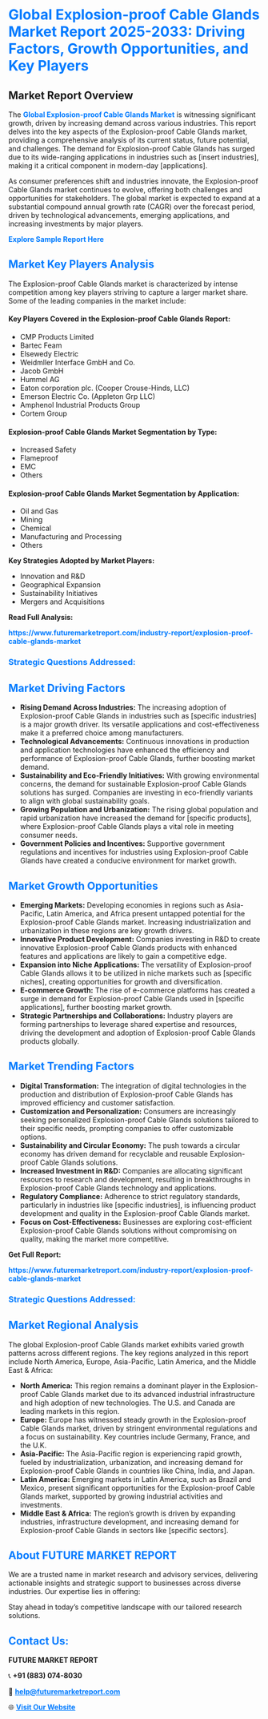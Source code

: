 <h1 style="color: #007BFF;">Global Explosion-proof Cable Glands Market Report 2025-2033: Driving Factors, Growth Opportunities, and Key Players</h1>

<section id="overview">
<h2>Market Report Overview</h2>
<p>The <a href="https://www.futuremarketreport.com/industry-report/explosion-proof-cable-glands-market" style="color: #007BFF; text-decoration: none;"><strong>Global Explosion-proof Cable Glands Market</strong></a> is witnessing significant growth, driven by increasing demand across various industries. This report delves into the key aspects of the Explosion-proof Cable Glands market, providing a comprehensive analysis of its current status, future potential, and challenges. The demand for Explosion-proof Cable Glands has surged due to its wide-ranging applications in industries such as [insert industries], making it a critical component in modern-day [applications].</p>
<p>As consumer preferences shift and industries innovate, the Explosion-proof Cable Glands market continues to evolve, offering both challenges and opportunities for stakeholders. The global market is expected to expand at a substantial compound annual growth rate (CAGR) over the forecast period, driven by technological advancements, emerging applications, and increasing investments by major players.</p>
</section>

<section id="overview">
<p><a href="https://www.futuremarketreport.com/request-sample/reportId=45867" style="color: #007BFF; text-decoration: none;"><strong>Explore Sample Report Here</strong></a></p>
</section>

<section id="key-players">
<h2 style="color: #007BFF;">Market Key Players Analysis</h2>
<p>The Explosion-proof Cable Glands market is characterized by intense competition among key players striving to capture a larger market share. Some of the leading companies in the market include:</p>
<h4>Key Players Covered in the Explosion-proof Cable Glands Report:</h4>
<ul><li>CMP Products Limited</li><li>Bartec Feam</li><li>Elsewedy Electric</li><li>Weidmller Interface GmbH and Co.</li><li>Jacob GmbH</li><li>Hummel AG</li><li>Eaton corporation plc. (Cooper Crouse-Hinds, LLC)</li><li>Emerson Electric Co. (Appleton Grp LLC)</li><li>Amphenol Industrial Products Group</li><li>Cortem Group</li></ul>
<h4>Explosion-proof Cable Glands Market Segmentation by Type:</h4>
<ul><li>Increased Safety</li><li>Flameproof</li><li>EMC</li><li>Others</li></ul>

<h4>Explosion-proof Cable Glands Market Segmentation by Application:</h4>
<ul><li>Oil and Gas</li><li>Mining</li><li>Chemical</li><li>Manufacturing and Processing</li><li>Others</li></ul>
<p><strong>Key Strategies Adopted by Market Players:</strong></p>
<ul>
<li>Innovation and R&D</li>
<li>Geographical Expansion</li>
<li>Sustainability Initiatives</li>
<li>Mergers and Acquisitions</li>
</ul>
</section>

<section>
<p><strong>Read Full Analysis: </strong></p><a href="https://www.futuremarketreport.com/industry-report/explosion-proof-cable-glands-market" style="color: #007BFF; text-decoration: none;"><strong>https://www.futuremarketreport.com/industry-report/explosion-proof-cable-glands-market</strong></a>
<h3 style="color: #007BFF;">Strategic Questions Addressed:</h3>
</section>

<section id="driving-factors">
<h2 style="color: #007BFF;">Market Driving Factors</h2>
<ul>
<li><strong>Rising Demand Across Industries:</strong> The increasing adoption of Explosion-proof Cable Glands in industries such as [specific industries] is a major growth driver. Its versatile applications and cost-effectiveness make it a preferred choice among manufacturers.</li>
<li><strong>Technological Advancements:</strong> Continuous innovations in production and application technologies have enhanced the efficiency and performance of Explosion-proof Cable Glands, further boosting market demand.</li>
<li><strong>Sustainability and Eco-Friendly Initiatives:</strong> With growing environmental concerns, the demand for sustainable Explosion-proof Cable Glands solutions has surged. Companies are investing in eco-friendly variants to align with global sustainability goals.</li>
<li><strong>Growing Population and Urbanization:</strong> The rising global population and rapid urbanization have increased the demand for [specific products], where Explosion-proof Cable Glands plays a vital role in meeting consumer needs.</li>
<li><strong>Government Policies and Incentives:</strong> Supportive government regulations and incentives for industries using Explosion-proof Cable Glands have created a conducive environment for market growth.</li>
</ul>
</section>

<section id="growth-opportunities">
<h2 style="color: #007BFF;">Market Growth Opportunities</h2>
<ul>
<li><strong>Emerging Markets:</strong> Developing economies in regions such as Asia-Pacific, Latin America, and Africa present untapped potential for the Explosion-proof Cable Glands market. Increasing industrialization and urbanization in these regions are key growth drivers.</li>
<li><strong>Innovative Product Development:</strong> Companies investing in R&D to create innovative Explosion-proof Cable Glands products with enhanced features and applications are likely to gain a competitive edge.</li>
<li><strong>Expansion into Niche Applications:</strong> The versatility of Explosion-proof Cable Glands allows it to be utilized in niche markets such as [specific niches], creating opportunities for growth and diversification.</li>
<li><strong>E-commerce Growth:</strong> The rise of e-commerce platforms has created a surge in demand for Explosion-proof Cable Glands used in [specific applications], further boosting market growth.</li>
<li><strong>Strategic Partnerships and Collaborations:</strong> Industry players are forming partnerships to leverage shared expertise and resources, driving the development and adoption of Explosion-proof Cable Glands products globally.</li>
</ul>
</section>

<section id="trending-factors">
<h2 style="color: #007BFF;">Market Trending Factors</h2>
<ul>
<li><strong>Digital Transformation:</strong> The integration of digital technologies in the production and distribution of Explosion-proof Cable Glands has improved efficiency and customer satisfaction.</li>
<li><strong>Customization and Personalization:</strong> Consumers are increasingly seeking personalized Explosion-proof Cable Glands solutions tailored to their specific needs, prompting companies to offer customizable options.</li>
<li><strong>Sustainability and Circular Economy:</strong> The push towards a circular economy has driven demand for recyclable and reusable Explosion-proof Cable Glands solutions.</li>
<li><strong>Increased Investment in R&D:</strong> Companies are allocating significant resources to research and development, resulting in breakthroughs in Explosion-proof Cable Glands technology and applications.</li>
<li><strong>Regulatory Compliance:</strong> Adherence to strict regulatory standards, particularly in industries like [specific industries], is influencing product development and quality in the Explosion-proof Cable Glands market.</li>
<li><strong>Focus on Cost-Effectiveness:</strong> Businesses are exploring cost-efficient Explosion-proof Cable Glands solutions without compromising on quality, making the market more competitive.</li>
</ul>
</section>

<section>
<p><strong>Get Full Report: </strong></p><a href="https://www.futuremarketreport.com/industry-report/explosion-proof-cable-glands-market" style="color: #007BFF; text-decoration: none;"><strong>https://www.futuremarketreport.com/industry-report/explosion-proof-cable-glands-market</strong></a>
<h3 style="color: #007BFF;">Strategic Questions Addressed:</h3>
</section>


<section id="regional-analysis">
<h2 style="color: #007BFF;">Market Regional Analysis</h2>
<p>The global Explosion-proof Cable Glands market exhibits varied growth patterns across different regions. The key regions analyzed in this report include North America, Europe, Asia-Pacific, Latin America, and the Middle East & Africa:</p>
<ul>
<li><strong>North America:</strong> This region remains a dominant player in the Explosion-proof Cable Glands market due to its advanced industrial infrastructure and high adoption of new technologies. The U.S. and Canada are leading markets in this region.</li>
<li><strong>Europe:</strong> Europe has witnessed steady growth in the Explosion-proof Cable Glands market, driven by stringent environmental regulations and a focus on sustainability. Key countries include Germany, France, and the U.K.</li>
<li><strong>Asia-Pacific:</strong> The Asia-Pacific region is experiencing rapid growth, fueled by industrialization, urbanization, and increasing demand for Explosion-proof Cable Glands in countries like China, India, and Japan.</li>
<li><strong>Latin America:</strong> Emerging markets in Latin America, such as Brazil and Mexico, present significant opportunities for the Explosion-proof Cable Glands market, supported by growing industrial activities and investments.</li>
<li><strong>Middle East & Africa:</strong> The region’s growth is driven by expanding industries, infrastructure development, and increasing demand for Explosion-proof Cable Glands in sectors like [specific sectors].</li>
</ul>
</section>

<footer>
<h2 style="color: #007BFF;">About FUTURE MARKET REPORT</h2>
<p>We are a trusted name in market research and advisory services, delivering actionable insights and strategic support to businesses across diverse industries. Our expertise lies in offering:</p>

<p>Stay ahead in today’s competitive landscape with our tailored research solutions.</p>

<h2 style="color: #007BFF;">Contact Us:</h2>
<p><strong>FUTURE MARKET REPORT</strong></p>
<p>📞 <strong>+91 (883) 074-8030</strong></p>
<p>📧 <strong><a href="mailto:help@futuremarketreport.com" style="color: #007BFF;">help@futuremarketreport.com</a></strong></p>
<p>🌐 <strong><a href="https://www.futuremarketreport.com/" style="color: #007BFF;">Visit Our Website</a></strong></p>
</footer>